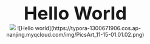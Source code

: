 <div align = "center">
  <font size="28"><b>Hello World</b></font>

</div>
<div align = "center">
  <img src="https://typora-1300671906.cos.ap-nanjing.myqcloud.com/img/PicsArt_11-15-01.01.02.png"/>
  ![Hello world](https://typora-1300671906.cos.ap-nanjing.myqcloud.com/img/PicsArt_11-15-01.01.02.png)
</div>
